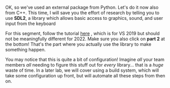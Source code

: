 OK, so we've used an external package from Python. Let's do it now also from C++. This time, I will save you the effort of research by telling you to use **SDL2**, a library which allows basic access to graphics, sound, and user input from the keyboard

For this segment, follow the tutorial [here](https://lazyfoo.net/tutorials/SDL/01_hello_SDL/windows/msvc2019/index.php) , which is for VS 2019 but should not be meaningfully different for 2022. Make sure you also click on **part 2** at the bottom! That's the part where you actually use the library to make something happen.

You may notice that this is quite a bit of configuration! Imagine *all* your team members *all* needing to figure this stuff out for *every* library... that is a *huge* waste of time. In a later lab, we will cover using a build system, which will take some configuration up front, but will automate all these steps from then on. 

